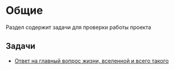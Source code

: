 # Общие

Раздел содержит задачи для проверки работы проекта

## Задачи

- [Ответ на главный вопрос жизни, вселенной и всего такого](UltimateQuestion)
